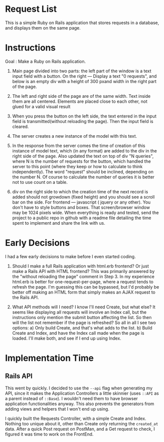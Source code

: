 # Request List

This is a simple Ruby on Rails application that stores requests in a database, and displays them on the same page.

# Instructions

Goal : Make a Ruby on Rails application.

1. Main page divided into two parts: the left part of the window is a text input field with a button. On the right — Display a text "0 requests", and below is an empty div with a height of 300 pxand width in the right part of the page.

2. The left and right side of the page are of the same width. Text inside them are all centered. Elements are placed close to each other, not glued for a valid visual result

3. When you press the button on the left side, the text entered in the input field is transmitted(without reloading the page). Then the input field is cleared.

4. The server creates a new instance of the model with this text.

5. In the response from the server comes the time of creation of this instance of model text, which (in any format) are added to the div in the right side of the page. Also updated the text on top of div "N queries", where N is the number of requests for the button, which handled the server to this point (where they keep or how to calculate to think independently). The word "request" should be inclined, depending on the number N. Of course to calculate the number of queries it is better not to use count on a table.

6. div on the right side to which the creation time of the next record is added should not growdown (fixed height) and you should see a scroll bar on the side. For frontend — javascript ( jquery or any other). You don't have to style buttons and boxes. That screen/browser window may be 1024 pixels wide. When everything is ready and tested, send the project to a public repo in github with a readme file detailing the time spent to implement and share the link with us.

# Early Decisions

I had a few early decisions to make before I even started coding.

1. Should I make a full Rails application with html.erb frontend?  Or just make a Rails API with HTML frontend?  This was primarily answered by the "without reloading the page" comment in Step 3.  In my experience html.erb is better for one-request-per-page, where a request tends to refresh the page.  I'm guessing this can be bypassed, but I'd probably be better off making an HTML form that simply makes an AJAX request to the Rails API.

2. What API methods will I need?  I know I'll need Create, but what else?  It seems like displaying all requests will involve an Index call, but the instructions only mention the submit button affecting the list.  So then will the list not remember if the page is refreshed?  So all in all I see two options: a) Only build Create, and that's what adds to the list.  b) Build Create and Index, and have the Index call made when the page is loaded.  I'll make both, and see if I end up using Index.

# Implementation Time

## Rails API

This went by quickly.  I decided to use the `--api` flag when generating my API, since it makes the Application Controllers a little skinnier (uses `::API` as a parent instead of `::Base`).  I wouldn't need them to have browser application functionalities anyway.  This also prevents the generators from adding views and helpers that I won't end up using.

I quickly built the Requests Controller, with a simple Create and Index.  Nothing too unique about it, other than Create only returning the `created_at` data.  After a quick Post request on PostMan, and a Get request to check, I figured it was time to work on the FrontEnd.
